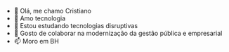 - 👋 Olá, me chamo Cristiano
- 👀 Amo tecnologia
- 🌱 Estou estudando tecnologias disruptivas
- 💞️ Gosto de colaborar na modernização da gestão pública e empresarial
- 📫 Moro em BH
